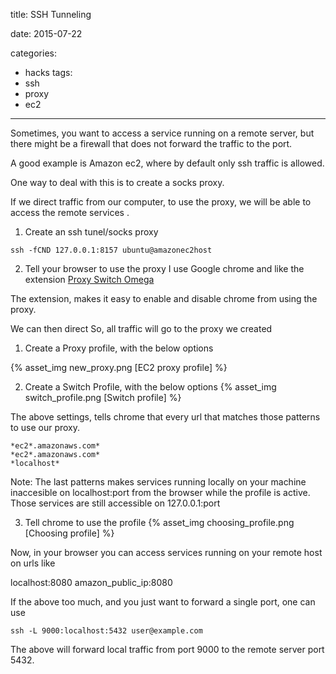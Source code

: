 title: SSH Tunneling

date: 2015-07-22

categories:
- hacks
tags:
- ssh
- proxy
- ec2


---

Sometimes, you want to access a service running on a remote server, but there might be a firewall that does not forward the traffic to the port.

A good example is Amazon ec2, where by default only ssh traffic is allowed.

One way to deal with this is to create a socks proxy.
<!-- more -->
If we direct traffic from our computer, to use the proxy, we will be able to access the remote services .

1) Create an ssh tunel/socks proxy

```
ssh -fCND 127.0.0.1:8157 ubuntu@amazonec2host
```

2) Tell your browser to use the proxy
I use Google chrome and like the extension [Proxy Switch Omega](https://chrome.google.com/webstore/detail/proxy-switchyomega/padekgcemlokbadohgkifijomclgjgif?hl=en)

The extension, makes it easy to enable and disable chrome from using the proxy.



We can then direct So, all traffic will go to the proxy we created

1) Create a Proxy profile, with the below options

{% asset_img  new_proxy.png [EC2 proxy profile] %}

2) Create a Switch Profile, with the below options
{% asset_img  switch_profile.png [Switch profile] %}

The above settings, tells chrome that every url that matches those patterns to use our proxy.

```
*ec2*.amazonaws.com*
*ec2*.amazonaws.com*
*localhost*
```

Note: The last patterns makes services running locally on your machine inaccesible on localhost:port from the browser while the profile is active. Those services are still accessible on 127.0.0.1:port


3) Tell chrome to use the profile
{% asset_img  choosing_profile.png [Choosing profile] %}

Now, in your browser you can access services running on your remote host on urls like

localhost:8080
amazon_public_ip:8080


If the above too much, and you just want to forward a single port, one can use

```
ssh -L 9000:localhost:5432 user@example.com
```
The above will forward local traffic from port 9000 to the remote server port 5432.
